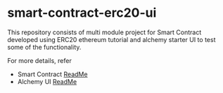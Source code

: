 # smart-contract-erc20-ui

This repository consists of multi module project for Smart Contract developed using ERC20 ethereum tutorial and alchemy starter UI to test some of the functionality.

For more details, refer 

- Smart Contract [ReadMe](./smart-contract-erc20/README.md) 
- Alchemy UI [ReadMe](./alchemy-ui/README.md)
